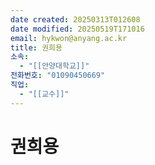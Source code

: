 ```yaml
---
date created: 20250313T012608
date modified: 20250519T171016
email: hykwon@anyang.ac.kr
title: 권희용
소속:
  - "[[안양대학교]]"
전화번호: "01090450669"
직업:
  - "[[교수]]"
---
```


# 권희용
